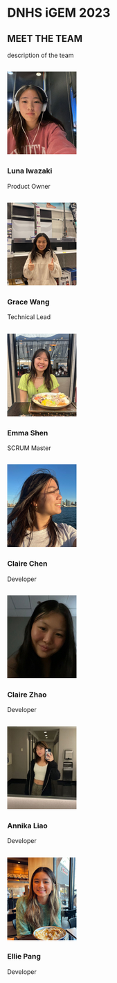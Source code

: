 <!--Start of Website Content-->
<div class="index-header">
    <h1>DNHS iGEM 2023</h1>
</div>


<!--About Our Team-->
<section class="team">
    <h1>MEET THE TEAM</h1>
    <p>description of the team</p>
    <div class="row">
        <div class="team-col">
            <h1><a href="https://github.com/lunaiwa"><img src ="images/team/luna.png"></a></h1>
            <h3>Luna Iwazaki</h3>
            <p>Product Owner</p>
        </div>
        <div class="team-col">
            <h1><a href="https://github.com/gwang1224"><img src ="images/team/grace.png"></a></h1>
            <h3>Grace Wang</h3>
            <p>Technical Lead</p>
        </div>
        <div class="team-col">
            <h1><a href="https://github.com/e-shen2022"><img src ="images/team/emma.png"></a></h1>
            <h3>Emma Shen</h3>
            <p>SCRUM Master</p>
        </div>
    </div>
</section>
<section class="team1">
<div class="row">
    <div class="team-col">
        <h1><a href="https://github.com/ClaireChen3"><img src ="images/team/clairec.png"></a></h1>
        <h3>Claire Chen</h3>
        <p>Developer</p>
    </div>
    <div class="team-col">
        <h1><a href="https://github.com/clairehzhao"><img src ="images/team/clairez.png"></a></h1>
        <h3>Claire Zhao</h3>
        <p>Developer</p>
    </div>
    <div class="team-col">
        <h1><a href="https://github.com/annikaliao"><img src ="images/team/annika.png"></a></h1>
        <h3>Annika Liao</h3>
        <p>Developer</p>
    </div>
    <div class="team-col">
        <h1><a href="https://github.com/1908901"><img src ="images/team/ellie.png"></a></h1>
        <h3>Ellie Pang</h3>
        <p>Developer</p>
    </div>
</div>
</section>
<!-- 
<section class="about">
    <h3>OUR MISSION</h3>
    <p>Learning how to customize your website/game </p> -->

<!-- </section> -->